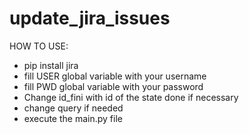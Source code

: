 # update_jira_issues
HOW TO USE:
- pip install jira
- fill USER global variable with your username
- fill PWD global variable with your password
- Change id_fini with id of the state done if necessary
- change query if needed
- execute the main.py file
